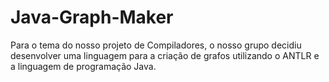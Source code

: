 # Java-Graph-Maker
Para o tema do nosso projeto de Compiladores, o nosso grupo decidiu desenvolver uma linguagem para a criação de grafos utilizando o ANTLR e a linguagem de programação Java.
